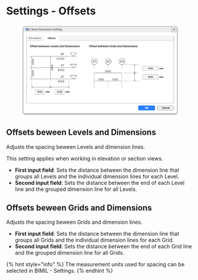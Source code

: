 # Settings - Offsets

<figure><img src="../../.gitbook/assets/image (3) (1) (1) (1).png" alt=""><figcaption></figcaption></figure>

## Offsets beween Levels and Dimensions

Adjusts the spacing beween Levels and dimension lines.

This setting applies when working in elevation or section views.

* **First input field**: Sets the distance between the dimension line that groups all Levels and the individual dimension lines for each Level.
* **Second input field**: Sets the distance between the end of each Level line and the grouped dimension line for all Levels.



## Offsets beween Grids and Dimensions

Adjusts the spacing beween Grids and dimension lines.

* **First input field**: Sets the distance between the dimension line that groups all Grids and the individual dimension lines for each Grid.
* **Second input field**: Sets the distance between the end of each Grid line and the grouped dimension line for all Grids.

{% hint style="info" %}
The measurement units used for spacing can be selected in BIMIL - Settings.
{% endhint %}

